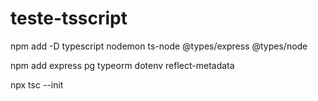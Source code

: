 # teste-tsscript
 
npm add -D typescript nodemon ts-node @types/express @types/node

npm add express pg typeorm dotenv reflect-metadata

npx tsc --init
